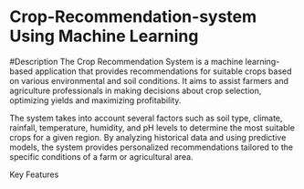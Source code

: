 # Crop-Recommendation-system Using Machine Learning

#Description
The Crop Recommendation System is a machine learning-based application that provides recommendations for suitable crops based on various environmental and soil conditions.
It aims to assist farmers and agriculture professionals in making decisions about crop selection, optimizing yields and maximizing profitability.

The system takes into account several factors such as soil type, climate, rainfall, temperature, humidity, and pH levels to determine the most suitable crops for a given region. By analyzing historical data and using predictive models, the system provides personalized recommendations tailored to the specific conditions of a farm or agricultural area.

Key Features
